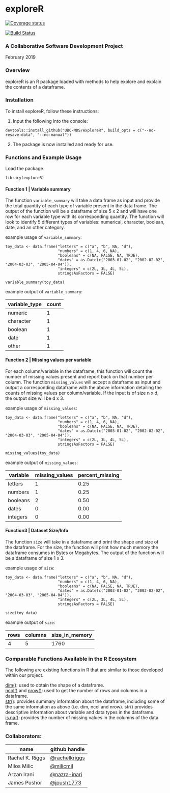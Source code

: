 # exploreR


[![Coverage status](https://codecov.io/gh/UBC-MDS/exploreR/branch/master/graph/badge.svg)](https://codecov.io/github/UBC-MDS/exploreR?branch=master)

[![Build Status](https://travis-ci.org/UBC-MDS/exploreR.svg?branch=master)](https://travis-ci.org/UBC-MDS/exploreR)

### A Collaborative Software Development Project

February 2019

### Overview

exploreR is an R package loaded with methods to help explore and explain the contents of a dataframe.

### Installation

To install exploreR, follow these instructions:

1. Input the following into the console:

  `devtools::install_github("UBC-MDS/exploreR", build_opts = c("--no-resave-data", "--no-manual"))`

2. The package is now installed and ready for use.


### Functions and Example Usage

Load the package.

```
library(exploreR)
```

#### Function 1 | Variable summary
The function `variable_summary` will take a data frame as input and provide the total quantity of each type of variable present in the data frame. The output of the function will be a dataframe of size 5 x 2 and will have one row for each variable type with its corresponding quantity. The function will look to identify 5 different types of variables: numerical, character, boolean, date, and an other category.

example usage of `variable_summary`:

```
toy_data <- data.frame("letters" = c("a", "b", NA, "d"),
                       "numbers" = c(1, 4, 6, NA),
                       "booleans" = c(NA, FALSE, NA, TRUE),
                       "dates" = as.Date(c("2003-01-02", "2002-02-02", "2004-03-03", "2005-04-04")),
                       "integers" = c(2L, 3L, 4L, 5L),
                       stringsAsFactors = FALSE)

variable_summary(toy_data)
```

example output of `variable_summary`:

| variable_type | count |
| ------------- | ----- |
| numeric       | 1     |
| character     | 1     |
| boolean       | 1     |
| date          | 1     |
| other         | 1     |

#### Function 2 | Missing values per variable
For each column/variable in the dataframe, this function will count the number of missing values present and report back on that number per column. The function `missing_values` will accept a dataframe as input and output a corresponding dataframe with the above information detailing the counts of missing values per column/variable. If the input is of size n x d, the output size will be d x 3.

example usage of `missing_values`:

```
toy_data <- data.frame("letters" = c("a", "b", NA, "d"),
                       "numbers" = c(1, 4, 6, NA),
                       "booleans" = c(NA, FALSE, NA, TRUE),
                       "dates" = as.Date(c("2003-01-02", "2002-02-02", "2004-03-03", "2005-04-04")),
                       "integers" = c(2L, 3L, 4L, 5L),
                       stringsAsFactors = FALSE)

missing_values(toy_data)
```

example output of `missing_values`:

| variable      | missing_values | percent_missing |
| ------------- | ----- | ------ |
| letters       | 1     | 0.25   |
| numbers       | 1     | 0.25   |
| booleans      | 2     | 0.50   |
| dates         | 0     | 0.00   |
| integers      | 0     | 0.00   |

#### Function3 | Dataset Size/Info
The function `size` will take in a dataframe and print the shape and size of the dataframe. For the size, the function will print how much memory the dataframe consumes in Bytes or Megabytes. The output of the function will be a dataframe of size 1 x 3.

example usage of `size`:

```
toy_data <- data.frame("letters" = c("a", "b", NA, "d"),
                       "numbers" = c(1, 4, 6, NA),
                       "booleans" = c(NA, FALSE, NA, TRUE),
                       "dates" = as.Date(c("2003-01-02", "2002-02-02", "2004-03-03", "2005-04-04")),
                       "integers" = c(2L, 3L, 4L, 5L),
                       stringsAsFactors = FALSE)

size(toy_data)
```

example output of `size`:

| rows  | columns | size_in_memory |
| ----- | ------- | -------------- |
| 4     | 5       | 1760           |


### Comparable Functions Available in the R Ecosystem
The following are existing functions in R that are similar to those developed within our project.

 [dim()](https://www.rdocumentation.org/packages/base/versions/3.5.2/topics/dim): used to obtain the shape of a dataframe.   
[ncol()](https://www.rdocumentation.org/packages/base/versions/3.5.2/topics/nrow) and [nrow()](https://www.rdocumentation.org/packages/base/versions/3.5.2/topics/nrow): used to get the number of rows and columns in a dataframe.       
[str()](https://www.rdocumentation.org/packages/utils/versions/3.5.2/topics/str): provides summary information about the dataframe, including some of the same information as above (i.e. dim, ncol and nrow). str() provides descriptive information about variable and data types in the dataframe.   
[is.na()](https://www.statmethods.net/input/missingdata.html): provides the number of missing values in the columns of the data frame.

### Collaborators:

| name | github handle |
| ---- | ------ |
| Rachel K. Riggs | [@rachelkriggs](https://github.com/rachelkriggs) |
| Milos Milic     | [@milicmil](https://github.com/milicmil) |
| Arzan Irani     | [@nazra-inari](https://github.com/nazra-inari) |
| James Pushor    | [@jpush1773](https://github.com/jpush1773)
